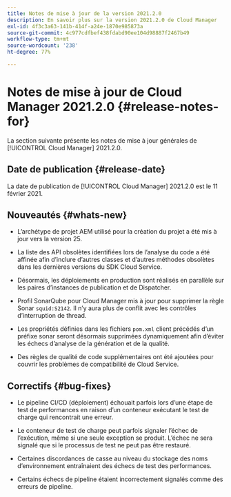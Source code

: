 ```yaml
---
title: Notes de mise à jour de la version 2021.2.0
description: En savoir plus sur la version 2021.2.0 de Cloud Manager
exl-id: 4f3c3a63-141b-414f-a24e-1870e985873a
source-git-commit: 4c977cdfbef438fdabd90ee104d98887f2467b49
workflow-type: tm+mt
source-wordcount: '238'
ht-degree: 77%

---
```


# Notes de mise à jour de Cloud Manager 2021.2.0 {#release-notes-for}

La section suivante présente les notes de mise à jour générales de [!UICONTROL Cloud Manager] 2021.2.0.

## Date de publication {#release-date}

La date de publication de [!UICONTROL Cloud Manager] 2021.2.0 est le 11 février 2021.

## Nouveautés {#whats-new}

* L’archétype de projet AEM utilisé pour la création du projet a été mis à jour vers la version 25.

* La liste des API obsolètes identifiées lors de l’analyse du code a été affinée afin d’inclure d’autres classes et d’autres méthodes obsolètes dans les dernières versions du SDK Cloud Service.

* Désormais, les déploiements en production sont réalisés en parallèle sur les paires d’instances de publication et de Dispatcher.

* Profil SonarQube pour Cloud Manager mis à jour pour supprimer la règle Sonar `squid:S2142`. Il n’y aura plus de conflit avec les contrôles d’interruption de thread.

* Les propriétés définies dans les fichiers `pom.xml` client précédés d’un préfixe sonar seront désormais supprimées dynamiquement afin d’éviter les échecs d’analyse de la génération et de la qualité.

* Des règles de qualité de code supplémentaires ont été ajoutées pour couvrir les problèmes de compatibilité de Cloud Service.

## Correctifs {#bug-fixes}

* Le pipeline CI/CD (déploiement) échouait parfois lors d’une étape de test de performances en raison d’un conteneur exécutant le test de charge qui rencontrait une erreur.

* Le conteneur de test de charge peut parfois signaler l’échec de l’exécution, même si une seule exception se produit. L’échec ne sera signalé que si le processus de test ne peut pas être restauré.

* Certaines discordances de casse au niveau du stockage des noms d’environnement entraînaient des échecs de test des performances.

* Certains échecs de pipeline étaient incorrectement signalés comme des erreurs de pipeline.
